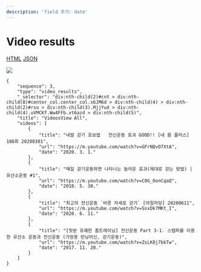 ```yaml
---
description: 'field 추가: date'
---
```


# Video results

[HTML](https://ascentkorea-docs.github.io/mobile/features/video\_results/sample.html) [JSON](https://ascentkorea-docs.github.io/mobile/features/video\_results/sample.json)

![](../../.gitbook/assets/video\_results.png)

```
{
    "sequence": 3,
    "type": "video_results",
    "_selector": "div:nth-child(2)#cnt > div:nth-child(8)#center_col.center_col.s6JM6d > div:nth-child(4) > div:nth-child(2)#rso > div:nth-child(3).MjjYud > div:nth-child(4).uVMCKf.Ww4FFb.vt6azd > div:nth-child(5)",
    "title": "VideosView All",
    "videos": [
        {
            "title": "네발 걷기 호보법   전신운동 효과 GOOD!! [내 몸 플러스] 186회 20200301",
            "url": "https://m.youtube.com/watch?v=GFrNQvO7XtA",
            "date": "2020. 3. 1."
        },
        {
            "title": "매일 걷기운동하면 나타나는 놀라운 효과(제대로 걷는 방법) | 유산소운동 #1",
            "url": "https://m.youtube.com/watch?v=C0G_OonCqaQ",
            "date": "2018. 5. 30."
        },
        {
            "title": "최고의 전신운동 `바른 자세로 걷기` [아침마당] 20200611",
            "url": "https://m.youtube.com/watch?v=SsxDk7MKt_I",
            "date": "2020. 6. 11."
        },
        {
            "title": "[핏분 유쾌한 홈트레이닝] 전신운동 Part 3-1. 스텝퍼를 이용한 유산소 운동과 전신운동 (가정용 런닝머신, 걷기운동)",
            "url": "https://m.youtube.com/watch?v=ZsLK8j7bkTw",
            "date": "2017. 11. 20."
        }
    ]
}
```
